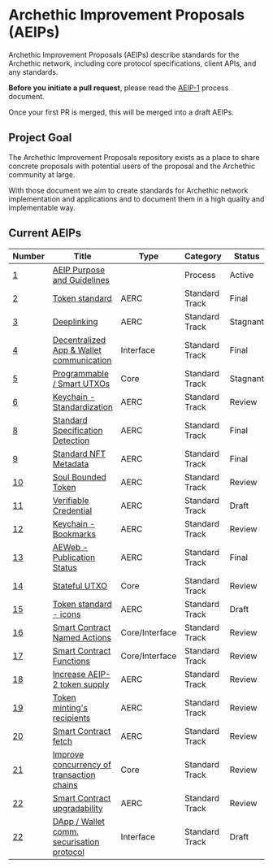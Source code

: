 # Archethic Improvement Proposals (AEIPs)

Archethic Improvement Proposals (AEIPs) describe standards for the Archethic network, including core protocol specifications, client APIs, and any standards.

**Before you initiate a pull request**, please read the [AEIP-1](AEIP-01.md) process document.

Once your first PR is merged, this will be merged into a draft AEIPs.

## Project Goal

The Archethic Improvement Proposals repository exists as a place to share concrete proposals with potential users of the proposal and the Archethic community at large.

With those document we aim to create standards for Archethic network implementation and applications and to document them in a high quality and implementable way.

## Current AEIPs

| Number             | Title                                                     | Type           | Category       | Status   |
| ------------------ | --------------------------------------------------------- | -------------- | -------------- | -------- |
| [1](./AEIP-01.md)  | [AEIP Purpose and Guidelines](./AEIP-01.md)               |                | Process        | Active   |
| [2](./AEIP-02.md)  | [Token standard](./AEIP-02.md)                            | AERC           | Standard Track | Final    |
| [3](./AEIP-03.md)  | [Deeplinking](./AEIP-03.md)                               | AERC           | Standard Track | Stagnant |
| [4](./AEIP-04.md)  | [Decentralized App & Wallet communication](./AEIP-04.md)  | Interface      | Standard Track | Final    |
| [5](./AEIP-05.md)  | [Programmable / Smart UTXOs](./AEIP-05.md)                | Core           | Standard Track | Stagnant |
| [6](./AEIP-06.md)  | [Keychain - Standardization](./AEIP-06.md)                | AERC           | Standard Track | Review   |
| [8](./AEIP-08.md)  | [Standard Specification Detection](./AEIP-08.md)          | AERC           | Standard Track | Final    |
| [9](./AEIP-09.md)  | [Standard NFT Metadata](./AEIP-09.md)                     | AERC           | Standard Track | Final    |
| [10](./AEIP-10.md) | [Soul Bounded Token](./AEIP-10.md)                        | AERC           | Standard Track | Review   |
| [11](./AEIP-11.md) | [Verifiable Credential](./AEIP-11.md)                     | AERC           | Standard Track | Draft    |
| [12](./AEIP-12.md) | [Keychain - Bookmarks](./AEIP-12.md)                      | AERC           | Standard Track | Review   |
| [13](./AEIP-13.md) | [AEWeb - Publication Status](./AEIP-13.md)                | AERC           | Standard Track | Final    |
| [14](./AEIP-14.md) | [Stateful UTXO](./AEIP-14.md)                             | Core           | Standard Track | Review   |
| [15](./AEIP-15.md) | [Token standard - icons](./AEIP-15.md)                    | AERC           | Standard Track | Draft    |
| [16](./AEIP-16.md) | [Smart Contract Named Actions](./AEIP-16.md)              | Core/Interface | Standard Track | Review   |
| [17](./AEIP-17.md) | [Smart Contract Functions](./AEIP-17.md)                  | Core/Interface | Standard Track | Review   |
| [18](./AEIP-18.md) | [Increase AEIP-2 token supply](./AEIP-18.md)              | AERC           | Standard Track | Review   |
| [19](./AEIP-19.md) | [Token minting's recipients](./AEIP-19.md)                | AERC           | Standard Track | Review   |
| [20](./AEIP-20.md) | [Smart Contract fetch](./AEIP-20.md)                      | AERC           | Standard Track | Review   |
| [21](./AEIP-21.md) | [Improve concurrency of transaction chains](./AEIP-21.md) | Core           | Standard Track | Review   |
| [22](./AEIP-22.md) | [Smart Contract upgradability](./AEIP-22.md)              | AERC           | Standard Track | Review   |
| [22](./AEIP-23.md) | [DApp / Wallet comm. securisation protocol](./AEIP-23.md) | Interface      | Standard Track | Draft    |

